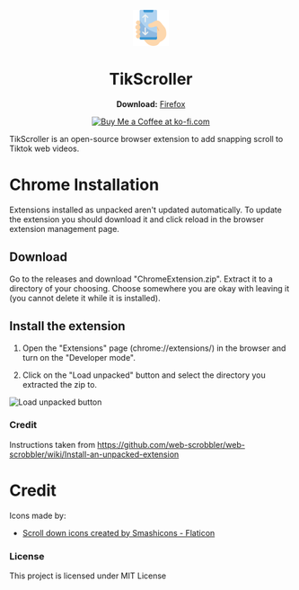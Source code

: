 <p align="center">
  <a href="https://sponsor.ajay.app"><img src="icons/scroll.png" alt="Logo"></img></a>
  <br/>
</p>

<h1 align="center">TikScroller</h1>

<p align="center">
  <b>Download:</b>
  <a href="https://addons.mozilla.org/en-US/firefox/addon/tikscroller/">Firefox</a>
</p>
<p align="center">
<a href='https://ko-fi.com/I2I1DLOSS' target='_blank'><img height='36' style='border:0px;height:36px;' src='https://cdn.ko-fi.com/cdn/kofi3.png?v=3' border='0' alt='Buy Me a Coffee at ko-fi.com' /></a>
</p>

TikScroller is an open-source browser extension to add snapping scroll to Tiktok web videos.

# Chrome Installation

Extensions installed as unpacked aren't updated automatically. To update the extension you should download it and click reload in the browser extension management page.

## Download

Go to the releases and download "ChromeExtension.zip". Extract it to a directory of your choosing. Choose somewhere you are okay with leaving it (you cannot delete it while it is installed).

## Install the extension

1. Open the "Extensions" page (chrome://extensions/) in the browser and turn on the "Developer mode".

2. Click on the "Load unpacked" button and select the directory you extracted the zip to.

![Load unpacked button](https://camo.githubusercontent.com/52ad903185ee381cf30ed2934d0e7d12d791c920c77131617233ad17303cb35f/68747470733a2f2f692e696d6775722e636f6d2f786463686451612e706e67)

### Credit

Instructions taken from https://github.com/web-scrobbler/web-scrobbler/wiki/Install-an-unpacked-extension

# Credit

Icons made by:
* <a href="https://www.flaticon.com/free-icons/scroll-down" title="scroll down icons">Scroll down icons created by Smashicons - Flaticon</a>

### License

This project is licensed under MIT License

